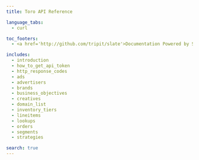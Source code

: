 ```yaml
---
title: Toro API Reference

language_tabs:
  - curl

toc_footers:
  - <a href='http://github.com/tripit/slate'>Documentation Powered by Slate</a>

includes:
  - introduction
  - how_to_get_api_token
  - http_response_codes
  - ads
  - advertisers
  - brands
  - business_objectives
  - creatives
  - domain_list
  - inventory_tiers
  - lineitems
  - lookups
  - orders
  - segments
  - strategies

search: true
---
```

